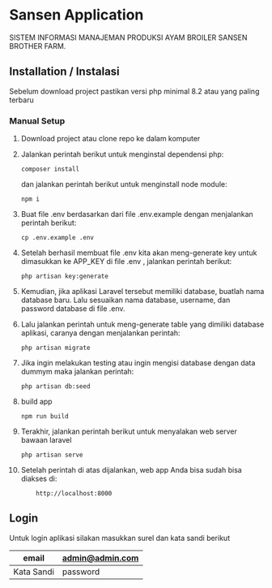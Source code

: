 # Sansen Application

SISTEM INFORMASI MANAJEMAN PRODUKSI AYAM BROILER SANSEN BROTHER FARM.

## Installation / Instalasi

Sebelum download project pastikan versi php minimal 8.2 atau yang paling terbaru

### Manual Setup

1.  Download project atau clone repo ke dalam komputer
2.  Jalankan perintah berikut untuk menginstal dependensi php:
    ```
    composer install
    ```
    dan jalankan perintah berikut untuk menginstall node module:
    ```
    npm i
    ```
3.  Buat file .env berdasarkan dari file .env.example dengan menjalankan perintah berikut:
    ```
    cp .env.example .env
    ```
4.  Setelah berhasil membuat file .env kita akan meng-generate key untuk dimasukkan ke APP_KEY di file .env , jalankan perintah berikut:
    ```
    php artisan key:generate
    ```
5.  Kemudian, jika aplikasi Laravel tersebut memiliki database, buatlah nama database baru. Lalu sesuaikan nama database, username, dan password database di file .env.
6.  Lalu jalankan perintah untuk meng-generate table yang dimiliki database aplikasi, caranya dengan menjalankan perintah:
    ```
    php artisan migrate
    ```
7.  Jika ingin melakukan testing atau ingin mengisi database dengan data dummym maka jalankan perintah:
    ```
    php artisan db:seed
    ```
    
8.  build app
    ``` 
    npm run build
    ```

9. Terakhir, jalankan perintah berikut untuk menyalakan web server bawaan laravel

    ```
    php artisan serve
    ```

10. Setelah perintah di atas dijalankan, web app Anda bisa sudah bisa diakses di:
    ```
        http://localhost:8000
    ```
## Login

Untuk login aplikasi silakan masukkan surel dan kata sandi berikut

| email      | admin@admin.com |
| ---------- | --------------- |
| Kata Sandi | password        |

